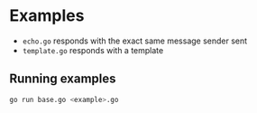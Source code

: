 Examples
===

* `echo.go` responds with the exact same message sender sent
* `template.go` responds with a template

## Running examples

```bash
go run base.go <example>.go
```
